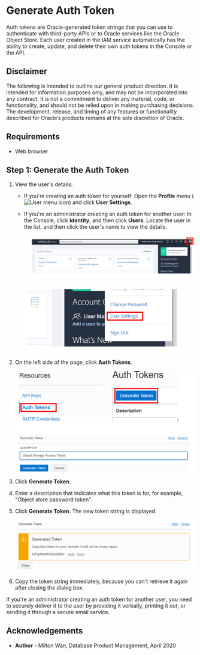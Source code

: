 # Generate Auth Token #

Auth tokens are Oracle-generated token strings that you can use to authenticate with third-party APIs or to Oracle services like the Oracle Object Store. Each user created in the IAM service automatically has the ability to create, update, and delete their own auth tokens in the Console or the API.

## Disclaimer ##
The following is intended to outline our general product direction. It is intended for information purposes only, and may not be incorporated into any contract. It is not a commitment to deliver any material, code, or functionality, and should not be relied upon in making purchasing decisions. The development, release, and timing of any features or functionality described for Oracle’s products remains at the sole discretion of Oracle.

## Requirements ##

- Web browser


## Step 1: Generate the Auth Token ##

1. View the user's details:

   - If you're creating an auth token for yourself: Open the **Profile** menu (![User menu icon](https://docs.cloud.oracle.com/en-us/iaas/Content/Resources/Images/usermenu.png)) and click **User Settings**.

   - If you're an administrator creating an auth token for another user: In the Console, click **Identity**, and then click **Users**. Locate the user in the list, and then click the user's name to view the details.

     ![](./images/user-profile-icon.PNG)

     <img src="./images/user-settings.PNG" style="zoom:50%;" />

2. On the left side of the page, click **Auth Tokens**.

   <img src="./images/generate-token.PNG" style="zoom:50%;" />

3. Click **Generate Token**.

4. Enter a description that indicates what this token is for, for example, "Object store password token".

5. Click **Generate Token**.
   The new token string is displayed.

   ![](./images/copy-token.PNG)

6. Copy the token string immediately, because you can't retrieve it again after closing the dialog box.

If you're an administrator creating an auth token for another user, you need to securely deliver it to the user by providing it verbally, printing it out, or sending it through a secure email service.

## Acknowledgements ##

- **Author** - Milton Wan, Database Product Management, April 2020



